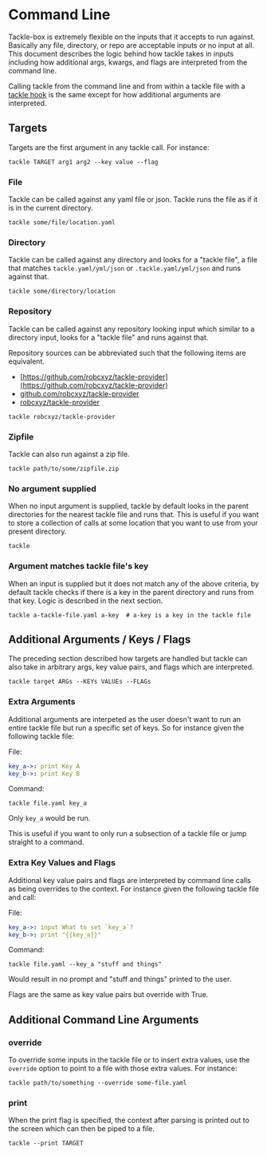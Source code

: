 # Command Line

Tackle-box is extremely flexible on the inputs that it accepts to run against. Basically any file, directory, or repo are acceptable inputs or no input at all. This document describes the logic behind how tackle takes in inputs including how additional args, kwargs, and flags are interpreted from the command line.  

Calling tackle from the command line and from within a tackle file with a [tackle hook](providers/tackle/tackle.md) is the same except for how additional arguments are interpreted.

## Targets

Targets are the first argument in any tackle call. For instance:

```shell
tackle TARGET arg1 arg2 --key value --flag
```

### File

Tackle can be called against any yaml file or json. Tackle runs the file as if it is in the current directory.

```shell
tackle some/file/location.yaml
```

### Directory

Tackle can be called against any directory and looks for a "tackle file", a file that matches `tackle.yaml/yml/json` or `.tackle.yaml/yml/json` and runs against that.

```shell
tackle some/directory/location
```

### Repository

Tackle can be called against any repository looking input which similar to a directory input, looks for a "tackle file" and runs against that.

Repository sources can be abbreviated such that the following items are equivalent.

- [https://github.com/robcxyz/tackle-provider](https://github.com/robcxyz/tackle-provider)
- [github.com/robcxyz/tackle-provider](https://github.com/robcxyz/tackle-provider)
- [robcxyz/tackle-provider](https://github.com/robcxyz/tackle-provider)

```shell
tackle robcxyz/tackle-provider
```

### Zipfile

Tackle can also run against a zip file.

```shell
tackle path/to/some/zipfile.zip
```

### No argument supplied

When no input argument is supplied, tackle by default looks in the parent directories for the nearest tackle file and runs that. This is useful if you want to store a collection of calls at some location that you want to use from your present directory.

```shell
tackle
```

### Argument matches tackle file's key

When an input is supplied but it does not match any of the above criteria, by default tackle checks if there is a key in the parent directory and runs from that key. Logic is described in the next section.

```shell
tackle a-tackle-file.yaml a-key  # a-key is a key in the tackle file
```

## Additional Arguments / Keys / Flags

The preceding section described how targets are handled but tackle can also take in arbitrary args, key value pairs, and flags which are interpreted.  

```shell
tackle target ARGs --KEYs VALUEs --FLAGs
```

### Extra Arguments

Additional arguments are interpeted as the user doesn't want to run an entire tackle file but run a specific set of keys. So for instance given the following tackle file:

File:
```yaml
key_a->: print Key A
key_b->: print Key B
```

Command:
```shell
tackle file.yaml key_a
```

Only `key_a` would be run.

This is useful if you want to only run a subsection of a tackle file or jump straight to a command.

### Extra Key Values and Flags

Additional key value pairs and flags are interpreted by command line calls as being overrides to the context. For instance given the following tackle file and call:

File:
```yaml
key_a->: input What to set `key_a`?
key_b->: print "{{key_a}}"
```

Command:
```shell
tackle file.yaml --key_a "stuff and things"
```

Would result in no prompt and "stuff and things" printed to the user.

Flags are the same as key value pairs but override with True.

## Additional Command Line Arguments

### override

To override some inputs in the tackle file or to insert extra values, use the `override` option to point to a file with those extra values.  For instance:

```shell
tackle path/to/something --override some-file.yaml
```

### print

When the print flag is specified, the context after parsing is printed out to the screen which can then be piped to a file.

```shell
tackle --print TARGET
```
